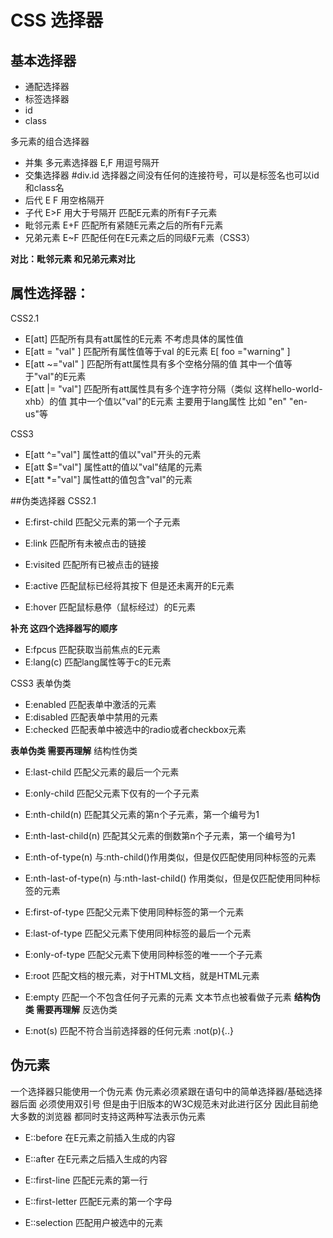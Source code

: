 # CSS 选择器
 

## 基本选择器
- 通配选择器
- 标签选择器
- id
- class

多元素的组合选择器
- 并集 多元素选择器 E,F  用逗号隔开
- 交集选择器  #div.id  选择器之间没有任何的连接符号，可以是标签名也可以id和class名
- 后代 E F 用空格隔开 
- 子代 E>F 用大于号隔开 匹配E元素的所有F子元素
- 毗邻元素  E+F 匹配所有紧随E元素之后的所有F元素
- 兄弟元素 E~F 匹配任何在E元素之后的同级F元素（CSS3）

**对比：毗邻元素 和兄弟元素对比**


## 属性选择器：
CSS2.1
- E[att] 匹配所有具有att属性的E元素 不考虑具体的属性值
- E[att = "val" ] 匹配所有属性值等于val 的E元素  E[ foo ="warning" ]
- E[att ~="val" ]  匹配所有att属性具有多个空格分隔的值 其中一个值等于"val"的E元素
- E[att |= "val"] 匹配所有att属性具有多个连字符分隔（类似 这样hello-world-xhb）的值 其中一个值以"val"的E元素  主要用于lang属性 比如 "en" "en-us"等

CSS3 
- E[att ^="val"] 属性att的值以"val"开头的元素
- E[att $="val"] 属性att的值以"val"结尾的元素
- E[att *="val"] 属性att的值包含"val"的元素
 

##伪类选择器
CSS2.1
- E:first-child 匹配父元素的第一个子元素

- E:link  匹配所有未被点击的链接
- E:visited 匹配所有已被点击的链接
- E:active 匹配鼠标已经将其按下 但是还未离开的E元素
- E:hover 匹配鼠标悬停（鼠标经过）的E元素

**补充 这四个选择器写的顺序**

- E:fpcus 匹配获取当前焦点的E元素
- E:lang(c) 匹配lang属性等于c的E元素



CSS3 
表单伪类
- E:enabled 匹配表单中激活的元素
- E:disabled 匹配表单中禁用的元素
- E:checked 匹配表单中被选中的radio或者checkbox元素

**表单伪类 需要再理解**
结构性伪类
- E:last-child  匹配父元素的最后一个元素
- E:only-child 匹配父元素下仅有的一个子元素


- E:nth-child(n)  匹配其父元素的第n个子元素，第一个编号为1
- E:nth-last-child(n) 匹配其父元素的倒数第n个子元素，第一个编号为1

- E:nth-of-type(n) 与:nth-child()作用类似，但是仅匹配使用同种标签的元素
- E:nth-last-of-type(n) 与:nth-last-child() 作用类似，但是仅匹配使用同种标签的元素
<!-- 匹配同种标签  -->


- E:first-of-type 匹配父元素下使用同种标签的第一个元素
- E:last-of-type  匹配父元素下使用同种标签的最后一个元素
- E:only-of-type 匹配父元素下使用同种标签的唯一一个子元素

- E:root 匹配文档的根元素，对于HTML文档，就是HTML元素
- E:empty  匹配一个不包含任何子元素的元素  文本节点也被看做子元素
**结构伪类 需要再理解**
反选伪类
- E:not(s) 匹配不符合当前选择器的任何元素  :not(p){..}

## 伪元素
一个选择器只能使用一个伪元素 伪元素必须紧跟在语句中的简单选择器/基础选择器后面
必须使用双引号  但是由于旧版本的W3C规范未对此进行区分 因此目前绝大多数的浏览器 都同时支持这两种写法表示伪元素
- E::before  在E元素之前插入生成的内容
- E::after 在E元素之后插入生成的内容

- E::first-line 匹配E元素的第一行
- E::first-letter 匹配E元素的第一个字母
- E::selection  匹配用户被选中的元素



